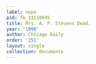 ```yaml
---
label: nope
pid: fk_31110045
title: Mrs. A. P. Stevens Dead.
year: '1900'
author: Chicago Daily
order: '251'
layout: single
collection: documents
---
```

